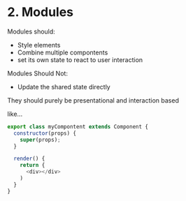 # 2. Modules

Modules should:
- Style elements
- Combine multiple compontents
- set its own state to react to user interaction

Modules Should Not:
- Update the shared state directly

They should purely be presentational and interaction based

like...
```js
export class myCompontent extends Component {
  constructor(props) {
    super(props);
  }

  render() {
    return {
      <div></div>
    )
  }
}
```